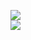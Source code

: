 [![](https://img.shields.io/badge/Made%20With-Github%20Spray-lightgrey.svg?style=for-the-badge&logo=github)](https://github.com/Annihil/github-spray#4594)  
[![](https://i.imgur.com/2DrTn0Z.gif)](https://github.com/Annihil/github-spray)